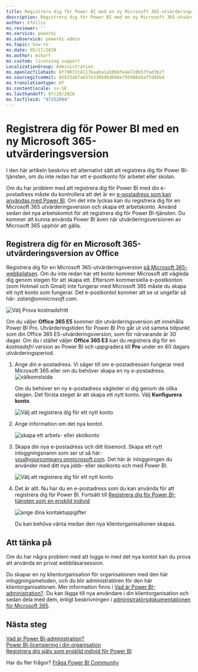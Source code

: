 ```yaml
---
title: Registrera dig för Power BI med en ny Microsoft 365-utvärderingsversion
description: Registrera dig för Power BI med en ny Microsoft 365-utvärderingsversion
author: kfollis
ms.reviewer: ''
ms.service: powerbi
ms.subservice: powerbi-admin
ms.topic: how-to
ms.date: 05/17/2020
ms.author: mihart
ms.custom: licensing support
LocalizationGroup: Administration
ms.openlocfilehash: 8f79037c4117baaba1a50b6fe4e728b57fad362f
ms.sourcegitcommit: 65025ab7ae57e338bdbd94be795886e5affd45b4
ms.translationtype: HT
ms.contentlocale: sv-SE
ms.lasthandoff: 07/28/2020
ms.locfileid: "87252094"
---
```

# <a name="signing-up-for-power-bi-with-a-new-microsoft-365-trial"></a>Registrera dig för Power BI med en ny Microsoft 365-utvärderingsversion

I den här artikeln beskrivs ett alternativt sätt att registrera dig för Power BI-tjänsten, om du inte redan har ett e-postkonto för arbetet eller skolan.

Om du har problem med att registrera dig för Power BI med din e-postadress måste du kontrollera att det är en [e-postadress som kan användas med Power BI](../fundamentals/service-self-service-signup-for-power-bi.md#supported-email-addresses). Om det inte lyckas kan du registrera dig för en Microsoft 365 utvärderingsversion och skapa ett arbetskonto. Använd sedan det nya arbetskontot för att registrera dig för Power BI-tjänsten. Du kommer att kunna använda Power BI även när utvärderingsversionen av Microsoft 365 upphör att gälla.

## <a name="sign-up-for-a-microsoft-365-trial-of-office"></a>Registrera dig för en Microsoft 365-utvärderingsversion av Office

Registrera dig för en Microsoft 365-utvärderingsversion [på Microsoft 365-webbplatsen](https://www.microsoft.com/microsoft-365/business/compare-more-office-365-for-business-plans). Om du inte redan har ett konto kommer Microsoft att vägleda dig genom stegen för att skapa ett. Eftersom kommersiella e-postkonton (som Hotmail och Gmail) inte fungerar med Microsoft 365 måste du skapa ett nytt konto som fungerar.  Det e-postkontot kommer att se ut ungefär så här: *zalan\@onmicrosoft.com*.

![Välj Prova kostnadsfritt](media/service-admin-signing-up-for-power-bi-with-a-new-office-365-trial/power-bi-try-free.png)

Om du väljer **Office 365 E5** kommer din utvärderingsversion att innehålla Power BI Pro. Utvärderingstiden för Power BI Pro går ut vid samma tidpunkt som din Office 365 E5-utvärderingsversion, som för närvarande är 30 dagar. Om du i stället väljer **Office 365 E3** kan du registrera dig för en *kostnadsfri* version av Power BI och uppgradera till **Pro** under en 60 dagars utvärderingsperiod. 

1. Ange din e-postadress. Vi säger till om e-postadressen fungerar med Microsoft 365 eller om du behöver skapa en ny e-postadress.  ![välkomstsida](media/service-admin-signing-up-for-power-bi-with-a-new-office-365-trial/power-bi-setup.png)

    Om du behöver en ny e-postadress vägleder vi dig genom de olika stegen. Det första steget är att skapa ett nytt konto. Välj **Konfigurera konto**.

    ![Välj att registrera dig för ett nytt konto](media/service-admin-signing-up-for-power-bi-with-a-new-office-365-trial/power-bi-email.png)

2. Ange information om det nya kontot.

    ![skapa ett arbets- eller skolkonto](media/service-admin-signing-up-for-power-bi-with-a-new-office-365-trial/power-bi-enter-info.png)

3. Skapa din nya e-postadress och ditt lösenord. Skapa ett nytt inloggningsnamn som ser ut så här: you@yourcompany.onmicrosoft.com. Det här är inloggningen du använder med ditt nya jobb- eller skolkonto och med Power BI.

    ![Välj att registrera dig för ett nytt konto](media/service-admin-signing-up-for-power-bi-with-a-new-office-365-trial/power-bi-create-account.png)

4. Det är allt.  Nu har du en e-postadress som du kan använda för att registrera dig för Power BI. Fortsätt till [Registrera dig för Power BI-tjänsten som en enskild individ](../service-self-service-signup-for-power-bi.md)

     ![ange dina kontaktuppgifter](media/service-admin-signing-up-for-power-bi-with-a-new-office-365-trial/power-bi-thank.png)

    Du kan behöva vänta medan den nya klientorganisationen skapas.

## <a name="important-considerations"></a>Att tänka på

Om du har några problem med att logga in med det nya kontot kan du prova att använda en privat webbläsarsession.

Du skapar en ny klientorganisation för organisationen med den här inloggningsmetoden, och du blir administratören för den här klientorganisationen. Mer information finns i [Vad är Power BI-administration?](service-admin-administering-power-bi-in-your-organization.md). Du kan lägga till nya användare i din klientorganisation och sedan dela med dem, enligt beskrivningen i [administratörsdokumentationen för Microsoft 365](https://support.office.com/article/Add-users-individually-to-Office-365---Admin-Help-1970f7d6-03b5-442f-b385-5880b9c256ec).

## <a name="next-steps"></a>Nästa steg

[Vad är Power BI-administration?](service-admin-administering-power-bi-in-your-organization.md)  
[Power BI-licensiering i din organisation](service-admin-licensing-organization.md)  
[Registrera dig själv som enskild individ för Power BI](../fundamentals/service-self-service-signup-for-power-bi.md)

Har du fler frågor? [Fråga Power BI Community](https://community.powerbi.com/)
